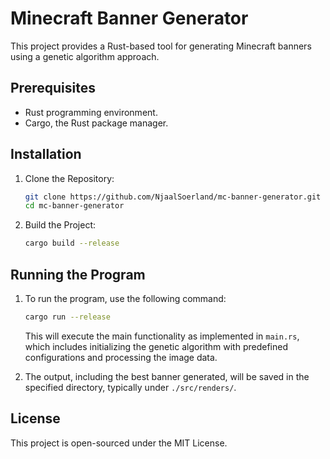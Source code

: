 # Minecraft Banner Generator

This project provides a Rust-based tool for generating Minecraft banners using a genetic algorithm approach.

## Prerequisites

- Rust programming environment.
- Cargo, the Rust package manager.

## Installation

1. Clone the Repository:

   ```sh
   git clone https://github.com/NjaalSoerland/mc-banner-generator.git
   cd mc-banner-generator
   ```

2. Build the Project:
   ```sh
   cargo build --release
   ```

## Running the Program

1. To run the program, use the following command:

   ```sh
   cargo run --release
   ```

   This will execute the main functionality as implemented in `main.rs`, which includes initializing the genetic algorithm with predefined configurations and processing the image data.

2. The output, including the best banner generated, will be saved in the specified directory, typically under `./src/renders/`.

## License

This project is open-sourced under the MIT License.
